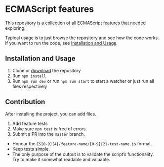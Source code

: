 # ECMAScript features

This repository is a collection of all ECMAScript features that needed exploring.

Typical usage is to just browse the repository and see how the code works. If you want to run the code, see [Installation and Usage](#installation-and-usage).

## Installation and Usage

1. Clone or [download](https://github.com/vicompany/ecmascript-features/archive/master.zip) the repository
2. Run `npm install`
3. Run `npm run dev` or run `npm run start` to start a watcher or just run all files respectively

## Contribution

After installing the project, you can add files.

1. Add feature tests
2. Make sure `npm test` is free of errors.
3. Submit a PR into the `master` branch.

- Honour the `ES[0-9]{4}/feature-name/[0-9]{2}-test-name.js` format.
- Keep tests simple.
- The only purpose of the output is to validate the script’s functionality. Try to make it somewhat readable and valuable.

